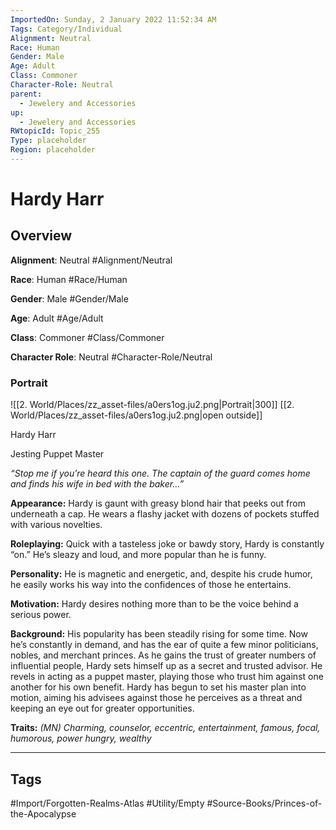 ```yaml
---
ImportedOn: Sunday, 2 January 2022 11:52:34 AM
Tags: Category/Individual
Alignment: Neutral
Race: Human
Gender: Male
Age: Adult
Class: Commoner
Character-Role: Neutral
parent:
  - Jewelery and Accessories
up:
  - Jewelery and Accessories
RWtopicId: Topic_255
Type: placeholder
Region: placeholder
---
```

# Hardy Harr
## Overview
**Alignment**: Neutral
#Alignment/Neutral

**Race**: Human
#Race/Human

**Gender**: Male
#Gender/Male

**Age**: Adult
#Age/Adult

**Class**: Commoner
#Class/Commoner

**Character Role**: Neutral
#Character-Role/Neutral

### Portrait
![[2. World/Places/zz_asset-files/a0ers1og.ju2.png|Portrait|300]]
[[2. World/Places/zz_asset-files/a0ers1og.ju2.png|open outside]]

Hardy Harr

Jesting Puppet Master

*“Stop me if you’re heard this one. The captain of the guard comes home and finds his wife in bed with the baker...”*

**Appearance:** Hardy is gaunt with greasy blond hair that peeks out from underneath a cap. He wears a flashy jacket with dozens of pockets stuffed with various novelties.

**Roleplaying:** Quick with a tasteless joke or bawdy story, Hardy is constantly “on.” He’s sleazy and loud, and more popular than he is funny.

**Personality:** He is magnetic and energetic, and, despite his crude humor, he easily works his way into the confidences of those he entertains.

**Motivation:** Hardy desires nothing more than to be the voice behind a serious power.

**Background:** His popularity has been steadily rising for some time. Now he’s constantly in demand, and has the ear of quite a few minor politicians, nobles, and merchant princes. As he gains the trust of greater numbers of influential people, Hardy sets himself up as a secret and trusted advisor. He revels in acting as a puppet master, playing those who trust him against one another for his own benefit. Hardy has begun to set his master plan into motion, aiming his advisees against those he perceives as a threat and keeping an eye out for greater opportunities.

**Traits:** *(MN) Charming, counselor, eccentric, entertainment, famous, focal, humorous, power hungry, wealthy*


---
## Tags
#Import/Forgotten-Realms-Atlas #Utility/Empty #Source-Books/Princes-of-the-Apocalypse

